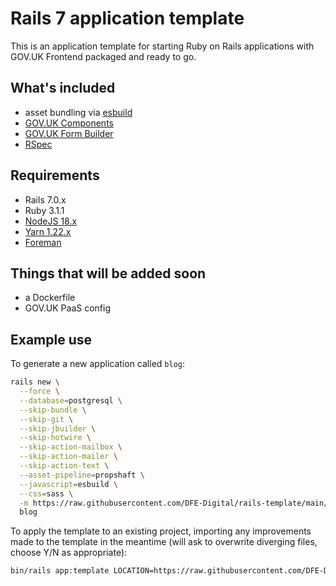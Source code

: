 # Rails 7 application template

This is an application template for starting Ruby on Rails applications with GOV.UK Frontend packaged and ready to go.

## What's included

- asset bundling via [esbuild](https://esbuild.github.io/)
- [GOV.UK Components](https://govuk-components.netlify.app/)
- [GOV.UK Form Builder](https://govuk-form-builder.netlify.app/)
- [RSpec](https://rspec.info/)

## Requirements

- Rails 7.0.x
- Ruby 3.1.1
- [NodeJS 18.x](https://nodejs.org/en/)
- [Yarn 1.22.x](https://yarnpkg.com/)
- [Foreman](https://github.com/ddollar/foreman)

## Things that will be added soon

- a Dockerfile
- GOV.UK PaaS config

## Example use

To generate a new application called `blog`:

```sh
rails new \
  --force \
  --database=postgresql \
  --skip-bundle \
  --skip-git \
  --skip-jbuilder \
  --skip-hotwire \
  --skip-action-mailbox \
  --skip-action-mailer \
  --skip-action-text \
  --asset-pipeline=propshaft \
  --javascript=esbuild \
  --css=sass \
  -m https://raw.githubusercontent.com/DFE-Digital/rails-template/main/template.rb \
  blog
```

To apply the template to an existing project, importing any improvements made
to the template in the meantime (will ask to overwrite diverging files, choose
Y/N as appropriate):

```sh
bin/rails app:template LOCATION=https://raw.githubusercontent.com/DFE-Digital/rails-template/main/template.rb
```
